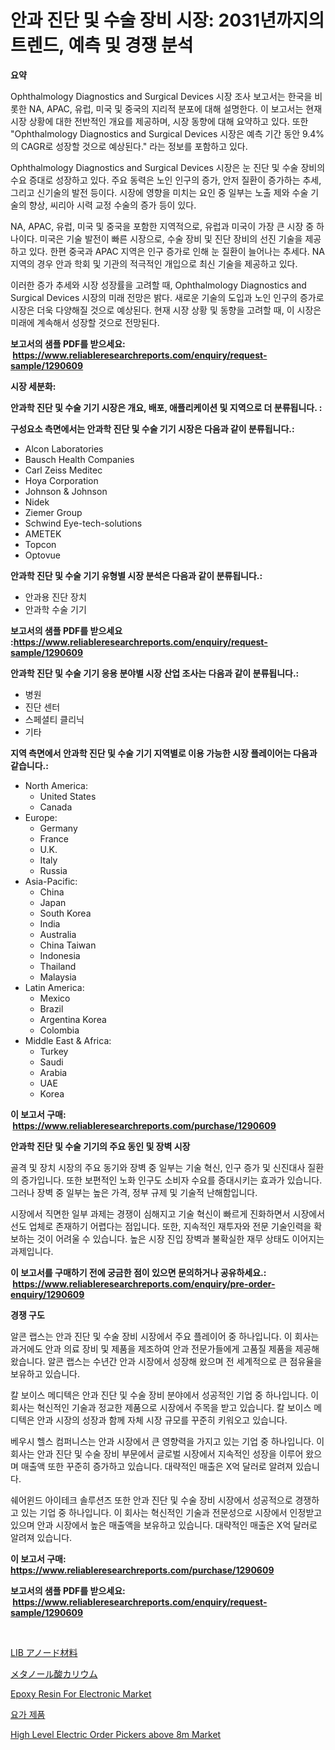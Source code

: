 <p><h1>안과 진단 및 수술 장비 시장: 2031년까지의 트렌드, 예측 및 경쟁 분석</h1></p><p><strong>요약</strong></p>
<p><p>Ophthalmology Diagnostics and Surgical Devices 시장 조사 보고서는 한국을 비롯한 NA, APAC, 유럽, 미국 및 중국의 지리적 분포에 대해 설명한다. 이 보고서는 현재 시장 상황에 대한 전반적인 개요를 제공하며, 시장 동향에 대해 요약하고 있다. 또한 "Ophthalmology Diagnostics and Surgical Devices 시장은 예측 기간 동안 9.4%의 CAGR로 성장할 것으로 예상된다." 라는 정보를 포함하고 있다.</p><p>Ophthalmology Diagnostics and Surgical Devices 시장은 눈 진단 및 수술 장비의 수요 증대로 성장하고 있다. 주요 동력은 노인 인구의 증가, 안저 질환이 증가하는 추세, 그리고 신기술의 발전 등이다. 시장에 영향을 미치는 요인 중 일부는 노출 제와 수술 기술의 향상, 씨리아 시력 교정 수술의 증가 등이 있다.</p><p>NA, APAC, 유럽, 미국 및 중국을 포함한 지역적으로, 유럽과 미국이 가장 큰 시장 중 하나이다. 미국은 기술 발전이 빠른 시장으로, 수술 장비 및 진단 장비의 선진 기술을 제공하고 있다. 한편 중국과 APAC 지역은 인구 증가로 인해 눈 질환이 늘어나는 추세다. NA 지역의 경우 안과 학회 및 기관의 적극적인 개입으로 최신 기술을 제공하고 있다.</p><p>이러한 증가 추세와 시장 성장률을 고려할 때, Ophthalmology Diagnostics and Surgical Devices 시장의 미래 전망은 밝다. 새로운 기술의 도입과 노인 인구의 증가로 시장은 더욱 다양해질 것으로 예상된다. 현재 시장 상황 및 동향을 고려할 때, 이 시장은 미래에 계속해서 성장할 것으로 전망된다.</p></p>
<p><strong>보고서의 샘플 PDF를 받으세요: &nbsp;<a href="https://www.reliableresearchreports.com/enquiry/request-sample/1290609">https://www.reliableresearchreports.com/enquiry/request-sample/1290609</a></strong></p>
<p><strong>시장 세분화:</strong></p>
<p><strong> 안과학 진단 및 수술 기기 시장은 개요, 배포, 애플리케이션 및 지역으로 더 분류됩니다. :</strong></p>
<p><strong>구성요소 측면에서는 안과학 진단 및 수술 기기 시장은 다음과 같이 분류됩니다.:</strong></p>
<p><ul><li>Alcon Laboratories</li><li>Bausch Health Companies</li><li>Carl Zeiss Meditec</li><li>Hoya Corporation</li><li>Johnson & Johnson</li><li>Nidek</li><li>Ziemer Group</li><li>Schwind Eye-tech-solutions</li><li>AMETEK</li><li>Topcon</li><li>Optovue</li></ul></p>
<p><strong> 안과학 진단 및 수술 기기 유형별 시장 분석은 다음과 같이 분류됩니다.:</strong></p>
<p><ul><li>안과용 진단 장치</li><li>안과학 수술 기기</li></ul></p>
<p><strong>보고서의 샘플 PDF를 받으세요 :<a href="https://www.reliableresearchreports.com/enquiry/request-sample/1290609">https://www.reliableresearchreports.com/enquiry/request-sample/1290609</a></strong></p>
<p><strong> 안과학 진단 및 수술 기기 응용 분야별 시장 산업 조사는 다음과 같이 분류됩니다.:</strong></p>
<p><ul><li>병원</li><li>진단 센터</li><li>스페셜티 클리닉</li><li>기타</li></ul></p>
<p><strong>지역 측면에서 안과학 진단 및 수술 기기 지역별로 이용 가능한 시장 플레이어는 다음과 같습니다.:</strong></p>
<p><ul>
    <li>
        North America:
        <ul>
            <li>United States</li>
            <li>Canada</li>
        </ul>
    </li>
    <li>
        Europe:
        <ul>
            <li>Germany</li>
            <li>France</li>
            <li>U.K.</li>
            <li>Italy</li>
            <li>Russia</li>
        </ul>
    </li>
    <li>
        Asia-Pacific:
        <ul>
            <li>China</li>
            <li>Japan</li>
            <li>South Korea</li>
            <li>India</li>
            <li>Australia</li>
            <li>China Taiwan</li>
            <li>Indonesia</li>
            <li>Thailand</li>
            <li>Malaysia</li>
        </ul>
    </li>
    <li>
        Latin America:
        <ul>
            <li>Mexico</li>
            <li>Brazil</li>
            <li>Argentina Korea</li>
            <li>Colombia</li>
        </ul>
    </li>
    <li>
        Middle East & Africa:
        <ul>
            <li>Turkey</li>
            <li>Saudi</li>
            <li>Arabia</li>
            <li>UAE</li>
            <li>Korea</li>
        </ul>
    </li>
    </ul></p>
<p><strong>이 보고서 구매: &nbsp;<a href="https://www.reliableresearchreports.com/purchase/1290609">https://www.reliableresearchreports.com/purchase/1290609</a></strong></p>
<p><strong>안과학 진단 및 수술 기기의 주요 동인 및 장벽 시장</strong></p>
<p><p>골격 및 장치 시장의 주요 동기와 장벽 중 일부는 기술 혁신, 인구 증가 및 신진대사 질환의 증가입니다. 또한 보편적인 노화 인구도 소비자 수요를 증대시키는 효과가 있습니다. 그러나 장벽 중 일부는 높은 가격, 정부 규제 및 기술적 난해함입니다.</p><p>시장에서 직면한 일부 과제는 경쟁이 심해지고 기술 혁신이 빠르게 진화하면서 시장에서 선도 업체로 존재하기 어렵다는 점입니다. 또한, 지속적인 재투자와 전문 기술인력을 확보하는 것이 어려울 수 있습니다. 높은 시장 진입 장벽과 불확실한 재무 상태도 이어지는 과제입니다.</p></p>
<p><strong>이 보고서를 구매하기 전에 궁금한 점이 있으면 문의하거나 공유하세요.: &nbsp;<a href="https://www.reliableresearchreports.com/enquiry/pre-order-enquiry/1290609">https://www.reliableresearchreports.com/enquiry/pre-order-enquiry/1290609</a></strong></p>
<p><strong>경쟁 구도</strong></p>
<p><p>알콘 랩스는 안과 진단 및 수술 장비 시장에서 주요 플레이어 중 하나입니다. 이 회사는 과거에도 안과 의료 장비 및 제품을 제조하여 안과 전문가들에게 고품질 제품을 제공해 왔습니다. 알콘 랩스는 수년간 안과 시장에서 성장해 왔으며 전 세계적으로 큰 점유율을 보유하고 있습니다.</p><p>칼 보이스 메디텍은 안과 진단 및 수술 장비 분야에서 성공적인 기업 중 하나입니다. 이 회사는 혁신적인 기술과 정교한 제품으로 시장에서 주목을 받고 있습니다. 칼 보이스 메디텍은 안과 시장의 성장과 함께 자체 시장 규모를 꾸준히 키워오고 있습니다.</p><p>베우시 헬스 컴퍼니스는 안과 시장에서 큰 영향력을 가지고 있는 기업 중 하나입니다. 이 회사는 안과 진단 및 수술 장비 부문에서 글로벌 시장에서 지속적인 성장을 이루어 왔으며 매출액 또한 꾸준히 증가하고 있습니다. 대략적인 매출은 X억 달러로 알려져 있습니다.</p><p>쉐어윈드 아이테크 솔루션즈 또한 안과 진단 및 수술 장비 시장에서 성공적으로 경쟁하고 있는 기업 중 하나입니다. 이 회사는 혁신적인 기술과 전문성으로 시장에서 인정받고 있으며 안과 시장에서 높은 매출액을 보유하고 있습니다. 대략적인 매출은 X억 달러로 알려져 있습니다.</p></p>
<p><strong>이 보고서 구매: &nbsp; <a href="https://www.reliableresearchreports.com/purchase/1290609">https://www.reliableresearchreports.com/purchase/1290609</a></strong></p>
<p><strong>보고서의 샘플 PDF를 받으세요: &nbsp;<a href="https://www.reliableresearchreports.com/enquiry/request-sample/1290609">https://www.reliableresearchreports.com/enquiry/request-sample/1290609</a></strong><strong></strong></p>
<p>&nbsp;</p>
<p><p><a href="https://github.com/jkjreqjscoxx7/Market-Research-Report-List-1/blob/main/18867792461.md">LIB アノード材料</a></p><p><a href="https://medium.com/@kyaorris56456/%E3%83%9D%E3%83%86%E3%83%B3%E3%82%B7%E3%83%AA%E3%82%A6%E3%83%A0%E3%83%A1%E3%82%BF%E3%83%8E%E3%83%AB%E9%85%B8%E5%A1%A9%E5%B8%82%E5%A0%B4%E3%81%AE%E5%88%86%E6%9E%90-%E3%82%B0%E3%83%AD%E3%83%BC%E3%83%90%E3%83%AB%E7%94%A3%E6%A5%AD%E3%81%AE%E8%A6%8B%E9%80%9A%E3%81%97%E3%81%A8%E4%BA%88%E6%B8%AC-2024%E5%B9%B4%E3%81%8B%E3%82%892031%E5%B9%B4-0db1541b461b">メタノール酸カリウム</a></p><p><a href="https://github.com/castoriffic/Market-Research-Report-List-3/blob/main/epoxy-resin-for-electronic-market.md">Epoxy Resin For Electronic Market</a></p><p><a href="https://medium.com/@brionnaboyle/%EC%9A%94%EA%B0%80-%EC%A0%9C%ED%92%88-%EC%8B%9C%EC%9E%A5-%EA%B7%9C%EB%AA%A8%EB%8A%94-%EC%84%B8%EA%B3%84-%EC%82%B0%EC%97%85%EC%97%90%EC%84%9C-%EC%B5%9C%EC%A0%81%EC%9D%98-%EB%A7%88%EC%BC%80%ED%8C%85-%EC%B1%84%EB%84%90%EC%9D%84-%EB%82%98%ED%83%80%EB%83%85%EB%8B%88%EB%8B%A4-2555a44efe1b">요가 제품</a></p><p><a href="https://issuu.com/reportprime-2/docs/high-level-electric-order-pickers-above-8m-market-">High Level Electric Order Pickers above 8m Market</a></p></p>